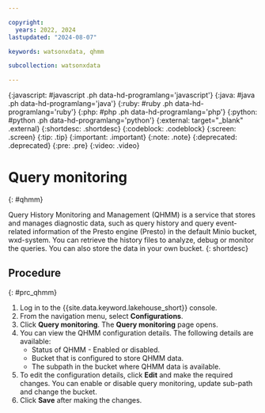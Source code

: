 ```yaml
---

copyright:
  years: 2022, 2024
lastupdated: "2024-08-07"

keywords: watsonxdata, qhmm

subcollection: watsonxdata

---
```


{:javascript: #javascript .ph data-hd-programlang='javascript'}
{:java: #java .ph data-hd-programlang='java'}
{:ruby: #ruby .ph data-hd-programlang='ruby'}
{:php: #php .ph data-hd-programlang='php'}
{:python: #python .ph data-hd-programlang='python'}
{:external: target="_blank" .external}
{:shortdesc: .shortdesc}
{:codeblock: .codeblock}
{:screen: .screen}
{:tip: .tip}
{:important: .important}
{:note: .note}
{:deprecated: .deprecated}
{:pre: .pre}
{:video: .video}

# Query monitoring
{: #qhmm}

Query History Monitoring and Management (QHMM) is a service that stores and manages diagnostic data, such as query history and query event-related information of the Presto engine (Presto) in the default Minio bucket, wxd-system. You can retrieve the history files to analyze, debug or monitor the queries. You can also store the data in your own bucket.
{: shortdesc}

## Procedure
{: #prc_qhmm}

1. Log in to the {{site.data.keyword.lakehouse_short}} console.
2. From the navigation menu, select **Configurations**.
3. Click **Query monitoring**. The **Query monitoring** page opens.
4. You can view the QHMM configuration details. The following details are available:
    * Status of QHMM - Enabled or disabled.
    * Bucket that is configured to store QHMM data.
    * The subpath in the bucket where QHMM data is available.
5. To edit the configuration details, click **Edit** and make the required changes. You can enable or disable query monitoring, update sub-path and change the bucket.
6. Click **Save** after making the changes.
